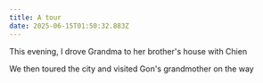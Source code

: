 ```yaml
---
title: A tour
date: 2025-06-15T01:50:32.883Z
---
```


This evening, I drove Grandma to her brother's house with Chien

We then toured the city and visited Gon's grandmother on the way
